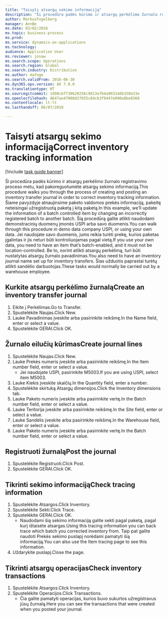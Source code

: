 ```yaml
---
title: "Taisyti atsargų sekimo informaciją"
description: "Ši procedūra padės kūrimo ir atsargų perkėlimo žurnalo registravimo proceso metu, kad pakoreguotumėte atsargų sekimo informaciją."
author: MarkusFogelberg
manager: AnnBe
ms.date: 03/02/2016
ms.topic: business-process
ms.prod: 
ms.service: dynamics-ax-applications
ms.technology: 
audience: Application User
ms.reviewer: josaw
ms.search.scope: Operations
ms.search.region: Global
ms.search.industry: Distribution
ms.author: mafoge
ms.search.validFrom: 2016-06-30
ms.dyn365.ops.version: AX 7.0.0
ms.translationtype: HT
ms.sourcegitcommit: 1d98cbff30620256c9d13e7b4a90314db150e33e
ms.openlocfilehash: 8647ae47000d2f035c84cb3f9447e090a8be0360
ms.contentlocale: lt-lt
ms.lasthandoff: 08/07/2018

---
```

# <a name="correct-inventory-tracking-information"></a><span data-ttu-id="4281d-103">Taisyti atsargų sekimo informaciją</span><span class="sxs-lookup"><span data-stu-id="4281d-103">Correct inventory tracking information</span></span>

[!include [task guide banner](../../includes/task-guide-banner.md)]

<span data-ttu-id="4281d-104">Ši procedūra padės kūrimo ir atsargų perkėlimo žurnalo registravimo proceso metu, kad pakoreguotumėte atsargų sekimo informaciją.</span><span class="sxs-lookup"><span data-stu-id="4281d-104">This procedure walks you through the process of creating and posting an inventory transfer journal in order to correct inventory tracking information.</span></span> <span data-ttu-id="4281d-105">Šiame pavyzdyje atnaujinsime paketo valdomos prekės informaciją, pakeitę neteisingai užregistruotą paketą į kitą paketą.</span><span class="sxs-lookup"><span data-stu-id="4281d-105">In this example, we’ll update the information of a batch controlled item by changing an incorrectly registered batch to another batch.</span></span> <span data-ttu-id="4281d-106">Šią procedūrą galite atlikti naudodami demonstracinių duomenų įmonės USPI arba savo duomenis.</span><span class="sxs-lookup"><span data-stu-id="4281d-106">You can walk through this procedure in demo data company USPI, or using your own data.</span></span> <span data-ttu-id="4281d-107">Jei naudojate savo duomenis, jums reikia turėti prekę, kurios paketas įgalintas ir jis neturi būti kontroliuojamas pagal vietą.</span><span class="sxs-lookup"><span data-stu-id="4281d-107">If you use your own data, you need to have an item that’s batch-enabled, and it must not be location-controlled.</span></span> <span data-ttu-id="4281d-108">Be to, norint atlikti atsargų perkėlimą, turi būti nustatytas atsargų žurnalo pavadinimas.</span><span class="sxs-lookup"><span data-stu-id="4281d-108">You also need to have an inventory journal name set up for inventory transfers.</span></span> <span data-ttu-id="4281d-109">Šias užduotis paprastai turėtų atlikti sandėlio darbuotojas.</span><span class="sxs-lookup"><span data-stu-id="4281d-109">These tasks would normally be carried out by a warehouse employee.</span></span>


## <a name="create-an-inventory-transfer-journal"></a><span data-ttu-id="4281d-110">Kurkite atsargų perkėlimo žurnalą</span><span class="sxs-lookup"><span data-stu-id="4281d-110">Create an inventory transfer journal</span></span>
1. <span data-ttu-id="4281d-111">Eikite į Perkėlimas.</span><span class="sxs-lookup"><span data-stu-id="4281d-111">Go to Transfer.</span></span>
2. <span data-ttu-id="4281d-112">Spustelėkite Naujas.</span><span class="sxs-lookup"><span data-stu-id="4281d-112">Click New.</span></span>
3. <span data-ttu-id="4281d-113">Lauke Pavadinimas įveskite arba pasirinkite reikšmę.</span><span class="sxs-lookup"><span data-stu-id="4281d-113">In the Name field, enter or select a value.</span></span>
4. <span data-ttu-id="4281d-114">Spustelėkite GERAI.</span><span class="sxs-lookup"><span data-stu-id="4281d-114">Click OK.</span></span>

## <a name="create-journal-lines"></a><span data-ttu-id="4281d-115">Žurnalo eilučių kūrimas</span><span class="sxs-lookup"><span data-stu-id="4281d-115">Create journal lines</span></span>
1. <span data-ttu-id="4281d-116">Spustelėkite Naujas.</span><span class="sxs-lookup"><span data-stu-id="4281d-116">Click New.</span></span>
2. <span data-ttu-id="4281d-117">Lauke Prekės numeris įveskite arba pasirinkite reikšmę.</span><span class="sxs-lookup"><span data-stu-id="4281d-117">In the Item number field, enter or select a value.</span></span>
    * <span data-ttu-id="4281d-118">Jei naudojate USPI, pasirinkite M5003.</span><span class="sxs-lookup"><span data-stu-id="4281d-118">If you are using USPI, select item M5003.</span></span>  
3. <span data-ttu-id="4281d-119">Lauke Kiekis įveskite skaičių.</span><span class="sxs-lookup"><span data-stu-id="4281d-119">In the Quantity field, enter a number.</span></span>
4. <span data-ttu-id="4281d-120">Spustelėkite skirtuką Atsargų dimensijos.</span><span class="sxs-lookup"><span data-stu-id="4281d-120">Click the Inventory dimensions tab.</span></span>
5. <span data-ttu-id="4281d-121">Lauke Paketo numeris įveskite arba pasirinkite vertę.</span><span class="sxs-lookup"><span data-stu-id="4281d-121">In the Batch number field, enter or select a value.</span></span>
6. <span data-ttu-id="4281d-122">Lauke Teritorija įveskite arba pasirinkite reikšmę.</span><span class="sxs-lookup"><span data-stu-id="4281d-122">In the Site field, enter or select a value.</span></span>
7. <span data-ttu-id="4281d-123">Lauke Sandėlis įveskite arba pasirinkite reikšmę.</span><span class="sxs-lookup"><span data-stu-id="4281d-123">In the Warehouse field, enter or select a value.</span></span>
8. <span data-ttu-id="4281d-124">Lauke Paketo numeris įveskite arba pasirinkite vertę.</span><span class="sxs-lookup"><span data-stu-id="4281d-124">In the Batch number field, enter or select a value.</span></span>

## <a name="post-the-journal"></a><span data-ttu-id="4281d-125">Registruoti žurnalą</span><span class="sxs-lookup"><span data-stu-id="4281d-125">Post the journal</span></span>
1. <span data-ttu-id="4281d-126">Spustelėkite Registruoti.</span><span class="sxs-lookup"><span data-stu-id="4281d-126">Click Post.</span></span>
2. <span data-ttu-id="4281d-127">Spustelėkite GERAI.</span><span class="sxs-lookup"><span data-stu-id="4281d-127">Click OK.</span></span>

## <a name="check-tracing-information"></a><span data-ttu-id="4281d-128">Tikrinti sekimo informaciją</span><span class="sxs-lookup"><span data-stu-id="4281d-128">Check tracing information</span></span>
1. <span data-ttu-id="4281d-129">Spustelėkite Atsargos.</span><span class="sxs-lookup"><span data-stu-id="4281d-129">Click Inventory.</span></span>
2. <span data-ttu-id="4281d-130">Spustelėkite Sekti.</span><span class="sxs-lookup"><span data-stu-id="4281d-130">Click Trace.</span></span>
3. <span data-ttu-id="4281d-131">Spustelėkite GERAI.</span><span class="sxs-lookup"><span data-stu-id="4281d-131">Click OK.</span></span>
    * <span data-ttu-id="4281d-132">Naudodami šią sekimo informaciją galite sekti pagal paketą, pagal kurį ištaisėte atsargas.</span><span class="sxs-lookup"><span data-stu-id="4281d-132">Using this tracing information you can back trace which batch you corrected inventory from.</span></span>  <span data-ttu-id="4281d-133">Taip pat galite naudoti Prekės sekimo puslapį norėdami pamatyti šią informaciją.</span><span class="sxs-lookup"><span data-stu-id="4281d-133">You can also use the Item tracing page to see this information.</span></span>  
4. <span data-ttu-id="4281d-134">Uždarykite puslapį.</span><span class="sxs-lookup"><span data-stu-id="4281d-134">Close the page.</span></span>

## <a name="check-inventory-transactions"></a><span data-ttu-id="4281d-135">Tikrinti atsargų operacijas</span><span class="sxs-lookup"><span data-stu-id="4281d-135">Check inventory transactions</span></span>
1. <span data-ttu-id="4281d-136">Spustelėkite Atsargos.</span><span class="sxs-lookup"><span data-stu-id="4281d-136">Click Inventory.</span></span>
2. <span data-ttu-id="4281d-137">Spustelėkite Operacijos.</span><span class="sxs-lookup"><span data-stu-id="4281d-137">Click Transactions.</span></span>
    * <span data-ttu-id="4281d-138">Čia galite pamatyti operacijas, kurios buvo sukurtos užregistravus jūsų žurnalą.</span><span class="sxs-lookup"><span data-stu-id="4281d-138">Here you can see the transactions that were created when you posted your journal.</span></span>   


